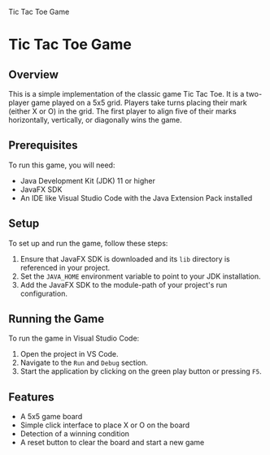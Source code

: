 Tic Tac Toe Game 
# Tic Tac Toe Game

## Overview
This is a simple implementation of the classic game Tic Tac Toe. It is a two-player game played on a 5x5 grid. Players take turns placing their mark (either X or O) in the grid. The first player to align five of their marks horizontally, vertically, or diagonally wins the game.

## Prerequisites
To run this game, you will need:
- Java Development Kit (JDK) 11 or higher
- JavaFX SDK
- An IDE like Visual Studio Code with the Java Extension Pack installed

## Setup
To set up and run the game, follow these steps:

1. Ensure that JavaFX SDK is downloaded and its `lib` directory is referenced in your project.
2. Set the `JAVA_HOME` environment variable to point to your JDK installation.
3. Add the JavaFX SDK to the module-path of your project's run configuration.

## Running the Game
To run the game in Visual Studio Code:
1. Open the project in VS Code.
2. Navigate to the `Run` and `Debug` section.
3. Start the application by clicking on the green play button or pressing `F5`.

## Features
- A 5x5 game board
- Simple click interface to place X or O on the board
- Detection of a winning condition
- A reset button to clear the board and start a new game




